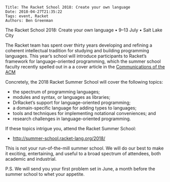     Title: The Racket School 2018: Create your own language
    Date: 2018-04-27T21:35:22
    Tags: event, Racket
    Authors: Ben Greenman

The Racket School 2018: Create your own language • 9–13 July • Salt Lake City

<!-- more -->

The Racket team has spent over thirty years developing and refining a
coherent intellectual tradition for studying and building programming
languages. This year’s school will introduce participants to Racket’s
framework for language-oriented programming, which the summer school
faculty recently spelled out in a a cover article in the
[Communications of the ACM](https://tinyurl.com/RacketCACM)

Concretely, the 2018 Racket Summer School will cover the following
topics:

- the spectrum of programming languages;
- modules and syntax, or languages as libraries;
- DrRacket’s support for language-oriented programming;
- a domain-specific language for adding types to languages;
- tools and techniques for implementing notational conveniences; and
- research challenges in language-oriented programming.

If these topics intrigue you, attend the Racket Summer School:

-   <http://summer-school.racket-lang.org/2018/>

This is not your run-of-the-mill summer school. We will do our best to
make it exciting, entertaining, and useful to a broad spectrum of
attendees, both academic and industrial.

P.S. We will send you your first problem set in June, a month before
the summer school to whet your appetite.<Paste>
